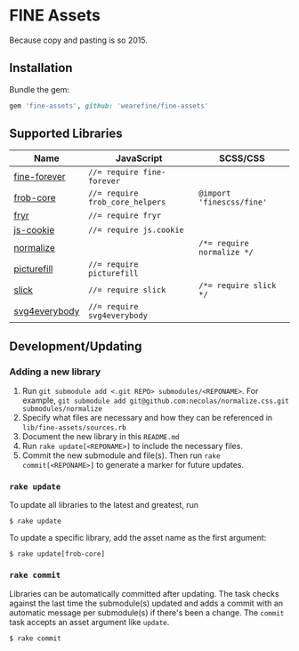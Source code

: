 # FINE Assets

Because copy and pasting is so 2015.

## Installation

Bundle the gem:

```ruby
gem 'fine-assets', github: 'wearefine/fine-assets'
```

## Supported Libraries

| Name | JavaScript | SCSS/CSS |
|---|---|---|
| [fine-forever](https://github.com/wearefine/fine-forever) | `//= require fine-forever` | |
| [frob-core](https://github.com/wearefine/frob-core) | `//= require frob_core_helpers` | `@import 'finescss/fine'` |
| [fryr](https://github.com/wearefine/fryr) | `//= require fryr` | |
| [js-cookie](https://github.com/js-cookie/js-cookie) | `//= require js.cookie` | |
| [normalize](https://github.com/necolas/normalize.css/) | | `/*= require normalize */` |
| [picturefill](https://github.com/scottjehl/picturefill) | `//= require picturefill` | |
| [slick](https://github.com/kenwheeler/slick/) | `//= require slick` | `/*= require slick */` |
| [svg4everybody](https://github.com/jonathantneal/svg4everybody) | `//= require svg4everybody` | |

## Development/Updating

### Adding a new library

1. Run `git submodule add <.git REPO> submodules/<REPONAME>`. For example, `git submodule add git@github.com:necolas/normalize.css.git submodules/normalize`
2. Specify what files are necessary and how they can be referenced in `lib/fine-assets/sources.rb`
3. Document the new library in this `README.md`
4. Run `rake update[<REPONAME>]` to include the necessary files.
4. Commit the new submodule and file(s). Then run `rake commit[<REPONAME>]` to generate a marker for future updates.

### `rake update`

To update all libraries to the latest and greatest, run

```
$ rake update
```

To update a specific library, add the asset name as the first argument: 

```
$ rake update[frob-core]
```

### `rake commit`

Libraries can be automatically committed after updating. The task checks against the last time the submodule(s) updated and adds a commit with an automatic message per submodule(s) if there's been a change. The `commit` task accepts an asset argument like `update`.

```
$ rake commit
```
